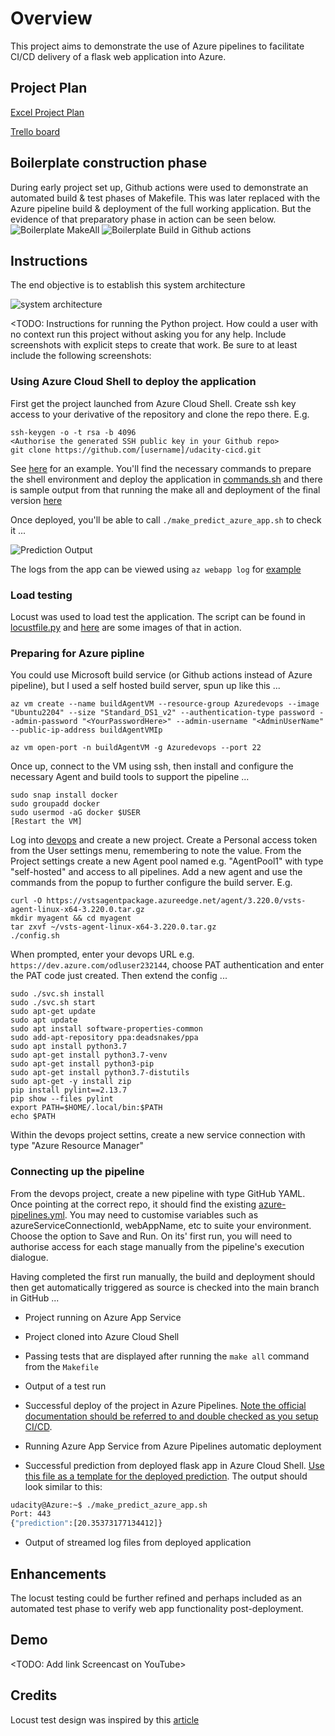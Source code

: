 # Overview

This project aims to demonstrate the use of Azure pipelines to facilitate CI/CD delivery of a flask web application into Azure.

## Project Plan
[Excel Project Plan](documents/plan.xlsx)

[Trello board](https://trello.com/b/9uTtQnL1/house-price-prediction-app)

## Boilerplate construction phase
During early project set up, Github actions were used to demonstrate an automated build & test phases of Makefile.  This was later replaced with the Azure pipeline build & deployment of the full working application.  But the evidence of that preparatory phase in action can be seen below.
![Boilerplate MakeAll](docs/../documents/Screen-BoilerplateMakeAll.png)
![Boilerplate Build in Github actions](docs/../documents/Screen-Build+Test.png)

## Instructions
The end objective is to establish this system architecture

![system architecture](documents/Screen-Architecture.png)


<TODO:  Instructions for running the Python project.  How could a user with no context run this project without asking you for any help.  Include screenshots with explicit steps to create that work. Be sure to at least include the following screenshots:

### Using Azure Cloud Shell to deploy the application
First get the project launched from Azure Cloud Shell.  Create ssh key access to your derivative of the repository and clone the repo there.  E.g.
```
ssh-keygen -o -t rsa -b 4096
<Authorise the generated SSH public key in your Github repo> 
git clone https://github.com/[username]/udacity-cicd.git
```
See [here](documents/Screen-RepoInCloudShell.png) for an example.
You'll find the necessary commands to prepare the shell environment and deploy the application in [commands.sh](commands.sh) and there is sample output from that running the make all and deployment of the final version [here](documents/Output-commands.sh.txt)

Once deployed, you'll be able to call `./make_predict_azure_app.sh` to check it ...

![Prediction Output](document/../documents/Screen-WorkingPrediction.png)

The logs from the app can be viewed using `az webapp log` for [example](documents/Screen-ActiveAppLog.png)

### Load testing
Locust was used to load test the application.  The script can be found in [locustfile.py](locustfile.py) and [here](documents/Screen-LocustLoadTest.png) are some images of that in action.

### Preparing for Azure pipline
You could use Microsoft build service (or Github actions instead of Azure pipeline), but I used a self hosted build server, spun up like this ...
```
az vm create --name buildAgentVM --resource-group Azuredevops --image "Ubuntu2204" --size "Standard_DS1_v2" --authentication-type password --admin-password "<YourPasswordHere>" --admin-username "<AdminUserName" --public-ip-address buildAgentVMIp

az vm open-port -n buildAgentVM -g Azuredevops --port 22
```

Once up, connect to the VM using ssh, then install and configure the necessary Agent and build tools to support the pipeline ...
```
sudo snap install docker
sudo groupadd docker
sudo usermod -aG docker $USER
[Restart the VM]
```
Log into [devops](https://dev.azure.com) and create a new project.  Create a Personal access token from the User settings menu, remembering to note the value.  From the Project settings create a new Agent pool named e.g. "AgentPool1" with type "self-hosted" and access to all pipelines.  Add a new agent and use the commands from the popup to further configure the build server.  E.g.
```
curl -O https://vstsagentpackage.azureedge.net/agent/3.220.0/vsts-agent-linux-x64-3.220.0.tar.gz
mkdir myagent && cd myagent
tar zxvf ~/vsts-agent-linux-x64-3.220.0.tar.gz
./config.sh
```
When prompted, enter your devops URL e.g. `https://dev.azure.com/odluser232144`, choose PAT authentication and enter the PAT code just created.  Then extend the config ...
```
sudo ./svc.sh install
sudo ./svc.sh start
sudo apt-get update
sudo apt update
sudo apt install software-properties-common
sudo add-apt-repository ppa:deadsnakes/ppa
sudo apt install python3.7
sudo apt-get install python3.7-venv
sudo apt-get install python3-pip
sudo apt-get install python3.7-distutils
sudo apt-get -y install zip
pip install pylint==2.13.7
pip show --files pylint
export PATH=$HOME/.local/bin:$PATH
echo $PATH
```
Within the devops project settins, create a new service connection with type "Azure Resource Manager"

### Connecting up the pipeline
From the devops project, create a new pipeline with type GitHub YAML.  Once pointing at the correct repo, it should find the existing [azure-pipelines.yml](azure-pipelines.yml).  You may need to customise variables such as azureServiceConnectionId, webAppName, etc to suite your environment.
Choose the option to Save and Run. On its' first run, you will need to authorise access for each stage manually from the pipeline's execution dialogue.

Having completed the first run manually, the build and deployment should then get automatically triggered as source is checked into the main branch in GitHub ...


* Project running on Azure App Service

* Project cloned into Azure Cloud Shell

* Passing tests that are displayed after running the `make all` command from the `Makefile`

* Output of a test run

* Successful deploy of the project in Azure Pipelines.  [Note the official documentation should be referred to and double checked as you setup CI/CD](https://docs.microsoft.com/en-us/azure/devops/pipelines/ecosystems/python-webapp?view=azure-devops).

* Running Azure App Service from Azure Pipelines automatic deployment

* Successful prediction from deployed flask app in Azure Cloud Shell.  [Use this file as a template for the deployed prediction](https://github.com/udacity/nd082-Azure-Cloud-DevOps-Starter-Code/blob/master/C2-AgileDevelopmentwithAzure/project/starter_files/flask-sklearn/make_predict_azure_app.sh).
The output should look similar to this:

```bash
udacity@Azure:~$ ./make_predict_azure_app.sh
Port: 443
{"prediction":[20.35373177134412]}
```

* Output of streamed log files from deployed application

> 

## Enhancements

The locust testing could be further refined and perhaps included as an automated test phase to verify web app functionality post-deployment.

## Demo 

<TODO: Add link Screencast on YouTube>


## Credits
Locust test design was inspired by this [article](https://www.blazemeter.com/blog/locust-python)